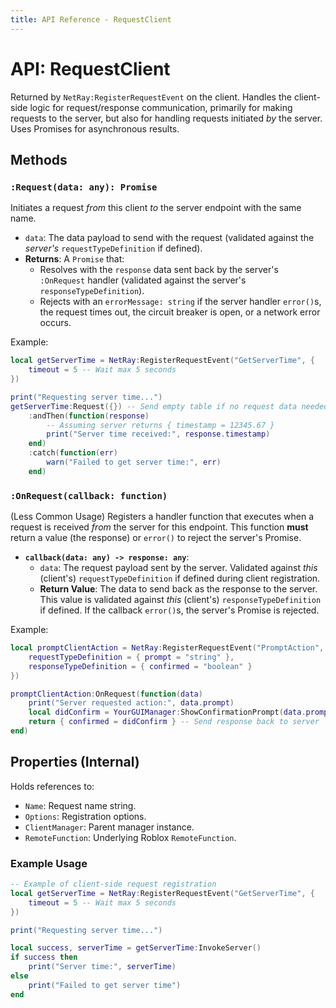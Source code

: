 ```yaml
---
title: API Reference - RequestClient
---
```


# API: RequestClient

Returned by `NetRay:RegisterRequestEvent` on the client. Handles the client-side logic for request/response communication, primarily for making requests to the server, but also for handling requests initiated *by* the server. Uses Promises for asynchronous results.

## Methods

### `:Request(data: any): Promise`
Initiates a request *from* this client *to* the server endpoint with the same name.
*   `data`: The data payload to send with the request (validated against the *server's* `requestTypeDefinition` if defined).
*   **Returns**: A `Promise` that:
    *   Resolves with the `response` data sent back by the server's `:OnRequest` handler (validated against the server's `responseTypeDefinition`).
    *   Rejects with an `errorMessage: string` if the server handler `error()`s, the request times out, the circuit breaker is open, or a network error occurs.

Example:
```lua
local getServerTime = NetRay:RegisterRequestEvent("GetServerTime", {
    timeout = 5 -- Wait max 5 seconds
})

print("Requesting server time...")
getServerTime:Request({}) -- Send empty table if no request data needed
    :andThen(function(response)
        -- Assuming server returns { timestamp = 12345.67 }
        print("Server time received:", response.timestamp)
    end)
    :catch(function(err)
        warn("Failed to get server time:", err)
    end)
```

### `:OnRequest(callback: function)`
(Less Common Usage) Registers a handler function that executes when a request is received *from* the server for this endpoint. This function **must** return a value (the response) or `error()` to reject the server's Promise.
*   **`callback(data: any) -> response: any`**:
    *   `data`: The request payload sent by the server. Validated against *this* (client's) `requestTypeDefinition` if defined during client registration.
    *   **Return Value**: The data to send back as the response to the server. This value is validated against *this* (client's) `responseTypeDefinition` if defined. If the callback `error()`s, the server's Promise is rejected.

Example:
```lua
local promptClientAction = NetRay:RegisterRequestEvent("PromptAction", {
    requestTypeDefinition = { prompt = "string" },
    responseTypeDefinition = { confirmed = "boolean" }
})

promptClientAction:OnRequest(function(data)
    print("Server requested action:", data.prompt)
    local didConfirm = YourGUIManager:ShowConfirmationPrompt(data.prompt) -- Show UI prompt
    return { confirmed = didConfirm } -- Send response back to server
end)
```

## Properties (Internal)

Holds references to:
*   `Name`: Request name string.
*   `Options`: Registration options.
*   `ClientManager`: Parent manager instance.
*   `RemoteFunction`: Underlying Roblox `RemoteFunction`.

### Example Usage

```lua
-- Example of client-side request registration
local getServerTime = NetRay:RegisterRequestEvent("GetServerTime", {
    timeout = 5 -- Wait max 5 seconds
})

print("Requesting server time...")

local success, serverTime = getServerTime:InvokeServer()
if success then
    print("Server time:", serverTime)
else
    print("Failed to get server time")
end
```